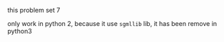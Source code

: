 this problem set 7

only work in python 2, because it use `sgmllib` lib, it has been remove in python3
